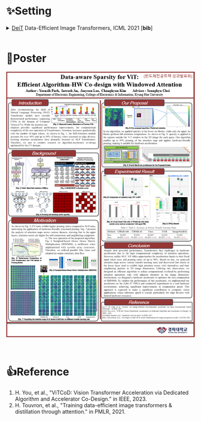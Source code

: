 # :sparkles:Setting
<details>
<summary>
  <a href="README_deit.md">DeiT</a> Data-Efficient Image Transformers, ICML 2021 [<b>bib</b>]
</summary>
  
```
@InProceedings{pmlr-v139-touvron21a,
  title =     {Training data-efficient image transformers &amp; distillation through attention},
  author =    {Touvron, Hugo and Cord, Matthieu and Douze, Matthijs and Massa, Francisco and Sablayrolles, Alexandre and Jegou, Herve},
  booktitle = {International Conference on Machine Learning},
  pages =     {10347--10357},
  year =      {2021},
  volume =    {139},
  month =     {July}
}
```
</details>

<br>

# :rocket:Poster
![image](https://github.com/yeonsik0710/custom_vit/blob/main/img/poster.png)

<br>

# :thumbsup:Reference
1. H. You, et al., "ViTCoD: Vision Transformer Acceleration via Dedicated Algorithm and Accelerator Co-Design." in IEEE, 2023.
2. H. Touvron, et al., "Training data-efficient image transformers & distillation through attention." in PMLR, 2021. 
